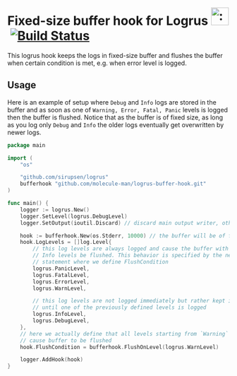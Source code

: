 # Fixed-size buffer hook for Logrus <img src="http://i.imgur.com/hTeVwmJ.png" width="40" height="40" alt=":walrus:" class="emoji" title=":walrus:" />&nbsp;[![Build Status](https://circleci.com/gh/molecule-man/logrus-buffer-hook/tree/main.svg?style=svg)](https://circleci.com/gh/molecule-man/logrus-buffer-hook/tree/main)

This logrus hook keeps the logs in fixed-size buffer and flushes the buffer when
certain condition is met, e.g. when error level is logged.

## Usage

Here is an example of setup where `Debug` and `Info` logs are stored in the
buffer and as soon as one of `Warning, Error, Fatal, Panic` levels is logged
then the buffer is flushed. Notice that as the buffer is of fixed size, as long
as you log only `Debug` and `Info` the older logs eventually get overwritten by
newer logs.

```go
package main

import (
	"os"

	"github.com/sirupsen/logrus"
	bufferhook "github.com/molecule-man/logrus-buffer-hook.git"
)

func main() {
	logger := logrus.New()
	logger.SetLevel(logrus.DebugLevel)
	logger.SetOutput(ioutil.Discard) // discard main output writer, otherwise logs will be written twice

	hook := bufferhook.New(os.Stderr, 10000) // the buffer will be of fixed size of 10 kb
	hook.LogLevels = []log.Level{
		// this log levels are always logged and cause the buffer with Debug and
		// Info levels be flushed. This behavior is specified by the next
		// statement where we define FlushCondition
		logrus.PanicLevel,
		logrus.FatalLevel,
		logrus.ErrorLevel,
		logrus.WarnLevel,

		// this log levels are not logged immediately but rather kept in buffer
		// until one of the previously defined levels is logged
		logrus.InfoLevel,
		logrus.DebugLevel,
	},
	// here we actually define that all levels starting from `Warning` should
	// cause buffer to be flushed
	hook.FlushCondition = bufferhook.FlushOnLevel(logrus.WarnLevel)

	logger.AddHook(hook)
}
```
